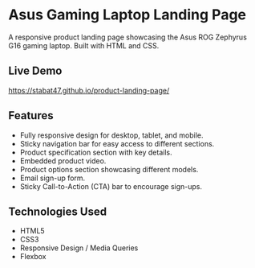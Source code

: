 # Asus Gaming Laptop Landing Page

A responsive product landing page showcasing the Asus ROG Zephyrus G16 gaming laptop. Built with HTML and CSS.

## Live Demo
https://stabat47.github.io/product-landing-page/

## Features
- Fully responsive design for desktop, tablet, and mobile.
- Sticky navigation bar for easy access to different sections.
- Product specification section with key details.
- Embedded product video.
- Product options section showcasing different models.
- Email sign-up form.
- Sticky Call-to-Action (CTA) bar to encourage sign-ups.

## Technologies Used
- HTML5
- CSS3
- Responsive Design / Media Queries
- Flexbox


